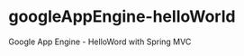 googleAppEngine-helloWorld
==========================

Google App Engine - HelloWord with Spring MVC
